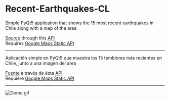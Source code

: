 # Recent-Earthquakes-CL
Simple PyQt5 application that shows the 15 most recent earthquakes in Chile along with a map of the area

[Source](http://www.sismologia.cl/) through this [API](https://api.gael.cl/general/public/sismos)\
Requires [Google Maps Static API](https://developers.google.com/maps/documentation/maps-static/get-api-key)  

<hr>

Aplicación simple en PyQt5 que muestra los 15 temblores más recientes en Chile, junto a una imagen del area

[Fuente](http://www.sismologia.cl/) a través de ésta [API](https://api.gael.cl/general/public/sismos)\
Requiere [Google Maps Static API](https://developers.google.com/maps/documentation/maps-static/get-api-key)

<hr>

![Demo gif](https://user-images.githubusercontent.com/49490747/88876406-36817a00-d1f1-11ea-9ef0-a384babb27c3.gif)
